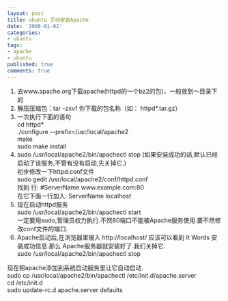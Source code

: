 ```yaml
---
layout: post
title: ubuntu 手动安装Apache
date: '2008-01-02'
categories:
- ubuntu
tags:
- apache
- ubuntu
published: true
comments: true
---
```

<p>
<ol>
	<li>去www.apache.org下载apache(httpd的一个bz2的包)，一般放到～目录下的</li>
	<li>解压压缩包：tar -zxvf 你下载的包名称（如： httpd*.tar.gz）</li>
	<li>一次执行下面的语句<br />
cd httpd*<br />
./configure --prefix=/usr/local/apache2<br />
make<br />
sudo make install</li>
	<li>sudo /usr/local/apache2/bin/apachectl stop (如果安装成功的话,默认已经启动了该服务,不管有没有启动,先关掉它.)<br />
初步修改一下httpd.conf文件<br />
sudo gedit /usr/local/apache2/conf/httpd.conf<br />
找到 行: #ServerName www.example.com:80<br />
在它下面一行加入: ServerName localhost</li>
	<li>现在启动httpd服务<br />
sudo /usr/local/apache2/bin/apachectl start<br />
一定要用sudo,管理员权力执行.不然80端口不能被Apache服务使用.要不然修改conf文件的端口.</li>
	<li> 	Apache启动后,在浏览器里输入 http://localhost/ 应该可以看到 It Words 安装成功信息.那么 Apache服务器就安装好了.我们关掉它.<br />
sudo /usr/local/apache2/bin/apachectl stop</li></ol></p>

<p>现在把apache添加到系统启动服务里让它自动启动.<br />
sudo cp /usr/local/apache2/bin/apachectl /etc/init.d/apache.server<br />
cd /etc/init.d<br />
sudo update-rc.d apache.server defaults
</p>

